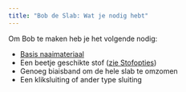 ```yaml
---
title: "Bob de Slab: Wat je nodig hebt"
---
```


Om Bob te maken heb je het volgende nodig:

- [Basis naaimateriaal](/docs/sewing/basic-sewing-supplies)
- Een beetje geschikte stof ([zie Stofopties](/docs/designs/aaron/fabric))
- Genoeg biaisband om de hele slab te omzomen
- Een kliksluiting of ander type sluiting

